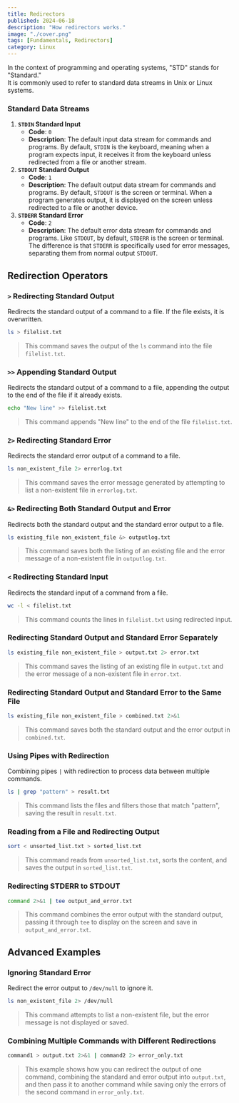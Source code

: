 ```yaml
---
title: Redirectors
published: 2024-06-18
description: "How redirectors works."
image: "./cover.png"
tags: [Fundamentals, Redirectors]
category: Linux
---
```


In the context of programming and operating systems, "STD" stands for "Standard."<br/>
It is commonly used to refer to standard data streams in Unix or Linux systems.

### Standard Data Streams

1. **`STDIN` Standard Input**
   - **Code**: `0`
   - **Description**: The default input data stream for commands and programs. By default, `STDIN` is the keyboard, meaning when a program expects input, it receives it from the keyboard unless redirected from a file or another stream.
2. **`STDOUT` Standard Output**
   - **Code**: `1`
   - **Description**: The default output data stream for commands and programs. By default, `STDOUT` is the screen or terminal. When a program generates output, it is displayed on the screen unless redirected to a file or another device.
3. **`STDERR` Standard Error**
   - **Code**: `2`
   - **Description**: The default error data stream for commands and programs. Like `STDOUT`, by default, `STDERR` is the screen or terminal. The difference is that `STDERR` is specifically used for error messages, separating them from normal output `STDOUT`.

## Redirection Operators

### `>` Redirecting Standard Output

Redirects the standard output of a command to a file. If the file exists, it is overwritten.

```bash
ls > filelist.txt
```

> This command saves the output of the `ls` command into the file `filelist.txt`.

### `>>` Appending Standard Output

Redirects the standard output of a command to a file, appending the output to the end of the file if it already exists.

```bash
echo "New line" >> filelist.txt
```

> This command appends "New line" to the end of the file `filelist.txt`.

### `2>` Redirecting Standard Error

Redirects the standard error output of a command to a file.

```bash
ls non_existent_file 2> errorlog.txt
```

> This command saves the error message generated by attempting to list a non-existent file in `errorlog.txt`.

### `&>` Redirecting Both Standard Output and Error

Redirects both the standard output and the standard error output to a file.

```bash
ls existing_file non_existent_file &> outputlog.txt
```

> This command saves both the listing of an existing file and the error message of a non-existent file in `outputlog.txt`.

### `<` Redirecting Standard Input

Redirects the standard input of a command from a file.

```bash
wc -l < filelist.txt
```

> This command counts the lines in `filelist.txt` using redirected input.

### Redirecting Standard Output and Standard Error Separately

```bash
ls existing_file non_existent_file > output.txt 2> error.txt
```

> This command saves the listing of an existing file in `output.txt` and the error message of a non-existent file in `error.txt`.

### Redirecting Standard Output and Standard Error to the Same File

```bash
ls existing_file non_existent_file > combined.txt 2>&1
```

> This command saves both the standard output and the error output in `combined.txt`.

### Using Pipes with Redirection

Combining pipes `|` with redirection to process data between multiple commands.

```bash
ls | grep "pattern" > result.txt
```

> This command lists the files and filters those that match "pattern", saving the result in `result.txt`.

### Reading from a File and Redirecting Output

```bash
sort < unsorted_list.txt > sorted_list.txt
```

> This command reads from `unsorted_list.txt`, sorts the content, and saves the output in `sorted_list.txt`.

### Redirecting STDERR to STDOUT

```bash
command 2>&1 | tee output_and_error.txt
```

> This command combines the error output with the standard output, passing it through `tee` to display on the screen and save in `output_and_error.txt`.

## Advanced Examples

### Ignoring Standard Error

Redirect the error output to `/dev/null` to ignore it.

```bash
ls non_existent_file 2> /dev/null
```

> This command attempts to list a non-existent file, but the error message is not displayed or saved.

### Combining Multiple Commands with Different Redirections

```bash
command1 > output.txt 2>&1 | command2 2> error_only.txt
```

> This example shows how you can redirect the output of one command, combining the standard and error output into `output.txt`, and then pass it to another command while saving only the errors of the second command in `error_only.txt`.
